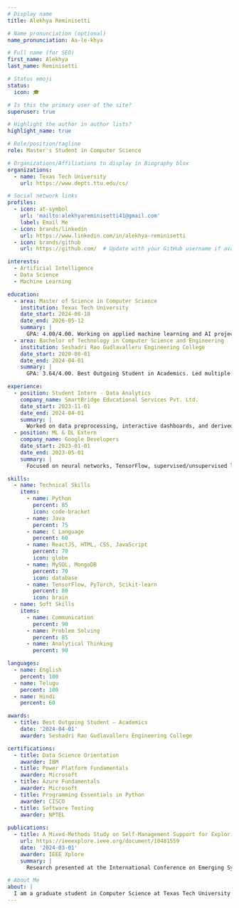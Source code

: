 ```yaml
---
# Display name
title: Alekhya Reminisetti

# Name pronunciation (optional)
name_pronunciation: Aa-le-khya

# Full name (for SEO)
first_name: Alekhya
last_name: Reminisetti

# Status emoji
status:
  icon: 🎓

# Is this the primary user of the site?
superuser: true

# Highlight the author in author lists?
highlight_name: true

# Role/position/tagline
role: Master's Student in Computer Science

# Organizations/Affiliations to display in Biography blox
organizations:
  - name: Texas Tech University
    url: https://www.depts.ttu.edu/cs/

# Social network links
profiles:
  - icon: at-symbol
    url: 'mailto:alekhyareminisetti41@gmail.com'
    label: Email Me
  - icon: brands/linkedin
    url: https://www.linkedin.com/in/alekhya-reminisetti
  - icon: brands/github
    url: https://github.com/  # Update with your GitHub username if available

interests:
  - Artificial Intelligence
  - Data Science
  - Machine Learning

education:
  - area: Master of Science in Computer Science
    institution: Texas Tech University
    date_start: 2024-08-18
    date_end: 2026-05-12
    summary: |
      GPA: 4.00/4.00. Working on applied machine learning and AI projects. Presented research at IEEE conference.
  - area: Bachelor of Technology in Computer Science and Engineering
    institution: Seshadri Rao Gudlavalleru Engineering College
    date_start: 2020-08-01
    date_end: 2024-04-01
    summary: |
      GPA: 3.64/4.00. Best Outgoing Student in Academics. Led multiple ML-based student projects.

experience:
  - position: Student Intern - Data Analytics
    company_name: SmartBridge Educational Services Pvt. Ltd.
    date_start: 2023-11-01
    date_end: 2024-04-01
    summary: |
      Worked on data preprocessing, interactive dashboards, and derived insights from datasets.
  - position: ML & DL Extern
    company_name: Google Developers
    date_start: 2023-01-01
    date_end: 2023-05-01
    summary: |
      Focused on neural networks, TensorFlow, supervised/unsupervised learning, and NLP.

skills:
  - name: Technical Skills
    items:
      - name: Python
        percent: 85
        icon: code-bracket
      - name: Java
        percent: 75
      - name: C Language
        percent: 60
      - name: ReactJS, HTML, CSS, JavaScript
        percent: 70
        icon: globe
      - name: MySQL, MongoDB
        percent: 70
        icon: database
      - name: TensorFlow, PyTorch, Scikit-learn
        percent: 80
        icon: brain
  - name: Soft Skills
    items:
      - name: Communication
        percent: 90
      - name: Problem Solving
        percent: 85
      - name: Analytical Thinking
        percent: 90

languages:
  - name: English
    percent: 100
  - name: Telugu
    percent: 100
  - name: Hindi
    percent: 60

awards:
  - title: Best Outgoing Student – Academics
    date: '2024-04-01'
    awarder: Seshadri Rao Gudlavalleru Engineering College

certifications:
  - title: Data Science Orientation
    awarder: IBM
  - title: Power Platform Fundamentals
    awarder: Microsoft
  - title: Azure Fundamentals
    awarder: Microsoft
  - title: Programming Essentials in Python
    awarder: CISCO
  - title: Software Testing
    awarder: NPTEL
    
publications:
  - title: A Mixed-Methods Study on Self-Management Support for Exploring Patient and Healthcare Professional Perspectives
    url: https://ieeexplore.ieee.org/document/10481559
    date: '2024-03-01'
    awarder: IEEE Xplore
    summary: |
      Research presented at the International Conference on Emerging Systems and Intelligent Computing. Developed a health condition recommender system using machine learning and cloud computing.

# About Me
about: |
  I am a graduate student in Computer Science at Texas Tech University with a strong foundation in artificial intelligence, data science, and full-stack web development. I’ve worked on diverse projects ranging from asthma attack prediction systems to emotion-based movie recommendations. My technical interests lie at the intersection of applied machine learning and impactful real-world problem solving.
---
```

